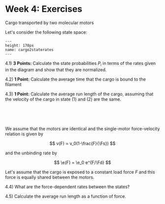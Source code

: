 Week 4: Exercises
=======================
 
Cargo transported by two molecular motors 

Let's consider the following state space:

```{figure} cargo2motstatesRates.png
---
height: 170px
name: cargo2staterates
---
```

4.1) **3 Points:** Calculate the state probabilities $P_i$ in terms of the rates given in the diagram and show that they are normalized.

4.2) **1 Point:** Calculate the average time that the cargo is bound to the filament

4.3) **1 Point:** Calculate the average run length of the cargo, assuming that the velocity of the cargo in state (1) and (2) are the same.

<br />
<br />
<br />

We assume that the motors are identical and the single-motor force-velocity relation is given by

$$
v(F) = v_0(1-\frac{F}{\Fs})
$$

and the unbinding rate by

$$
\e(F) = \e_0 e^{F/\Fd}
$$

Let's assume that the cargo is exposed to a constant load force $F$ and this force is equally shared between the motors.

4.4) What are the force-dependent rates between the states?

4.5) Calculate the average run length as a function of force.